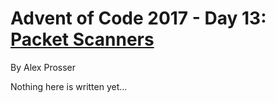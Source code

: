 # Advent of Code 2017 - Day 13: [Packet Scanners](https://adventofcode.com/2017/day/13)
By Alex Prosser

Nothing here is written yet...